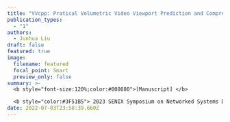 ```yaml
---
title: "VVcpp: Pratical Volumetric Video Viewport Prediction and Compresion System"
publication_types:
  - "1"
authors:
  - Junhua Liu
draft: false
featured: true
image:
  filename: featured
  focal_point: Smart
  preview_only: false
summary: >-
  <b style="font-size:120%;color:#008080">[Manuscript] </b> 

  <b style="color:#3F51B5"> 2023 SENIX Symposium on Networked Systems Design and Implementation</b><b style="color:red"> (CCF-A)</b>
date: 2022-07-03T23:58:39.660Z
---
```

